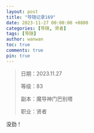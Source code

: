 ```yaml
---
layout: post
title: "导随记录169"
date: 2023-11-27 00:00:00 +0800
categories: [导随, 贤者]
tags: [导随]
author: wanwan
toc: true
comments: true
pin: true
---
```

> 日期：2023.11.27
>
> 等级：83
>
> 副本：魔导神门巴别塔
>
> 职业：贤者

没劲！